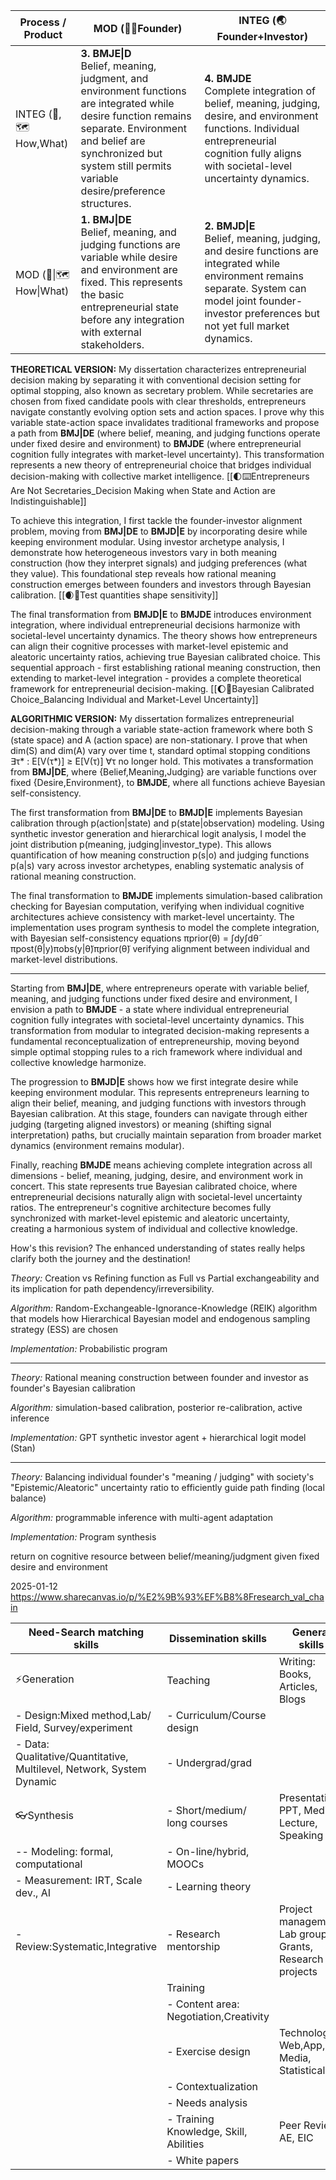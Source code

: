 
| Process / Product        | MOD (🧍‍♀️Founder)                                                                                                                                                                                                                    | INTEG (🌏Founder+Investor)                                                                                                                                                                                |
| ------------------------ | ------------------------------------------------------------------------------------------------------------------------------------------------------------------------------------------------------------------------------------- | --------------------------------------------------------------------------------------------------------------------------------------------------------------------------------------------------------- |
| INTEG (🧭, 🗺️ How,What) | **3. BMJE\|D**<br>Belief, meaning, judgment, and environment functions are integrated while desire function remains separate. Environment and belief are synchronized but system still permits variable desire/preference structures. | **4. BMJDE**<br>Complete integration of belief, meaning, judging, desire, and environment functions. Individual entrepreneurial cognition fully aligns with societal-level uncertainty dynamics.          |
| MOD (🧭\|🗺️ How\|What)  | **1. BMJ\|DE**<br>Belief, meaning, and judging functions are variable while desire and environment are fixed. This represents the basic entrepreneurial state before any integration with external stakeholders.                      | **2. BMJD\|E**<br>Belief, meaning, judging, and desire functions are integrated while environment remains separate. System can model joint founder-investor preferences but not yet full market dynamics. |

**THEORETICAL VERSION:**
My dissertation characterizes entrepreneurial decision making by separating it with conventional decision setting for optimal stopping, also known as secretary problem. While secretaries are chosen from fixed candidate pools with clear thresholds, entrepreneurs navigate constantly evolving option sets and action spaces. I prove why this variable state-action space invalidates traditional frameworks and propose a path from **BMJ|DE** (where belief, meaning, and judging functions operate under fixed desire and environment) to **BMJDE** (where entrepreneurial cognition fully integrates with market-level uncertainty). This transformation represents a new theory of entrepreneurial choice that bridges individual decision-making with collective market intelligence. [[🌓⌨️Entrepreneurs Are Not Secretaries_Decision Making when State and Action are Indistinguishable]]

To achieve this integration, I first tackle the founder-investor alignment problem, moving from **BMJ|DE** to **BMJD|E** by incorporating desire while keeping environment modular. Using investor archetype analysis, I demonstrate how heterogeneous investors vary in both meaning construction (how they interpret signals) and judging preferences (what they value). This foundational step reveals how rational meaning construction emerges between founders and investors through Bayesian calibration. [[🌒📐Test quantities shape sensitivity]]

The final transformation from **BMJD|E** to **BMJDE** introduces environment integration, where individual entrepreneurial decisions harmonize with societal-level uncertainty dynamics. The theory shows how entrepreneurs can align their cognitive processes with market-level epistemic and aleatoric uncertainty ratios, achieving true Bayesian calibrated choice. This sequential approach - first establishing rational meaning construction, then extending to market-level integration - provides a complete theoretical framework for entrepreneurial decision-making. [[🌔🌊Bayesian Calibrated Choice_Balancing Individual and Market-Level Uncertainty]]

**ALGORITHMIC VERSION:**
My dissertation formalizes entrepreneurial decision-making through a variable state-action framework where both S (state space) and A (action space) are non-stationary. I prove that when dim(S) and dim(A) vary over time t, standard optimal stopping conditions ∃τ* : E[V(τ*)] ≥ E[V(τ)] ∀τ no longer hold. This motivates a transformation from **BMJ|DE**, where {Belief,Meaning,Judging} are variable functions over fixed {Desire,Environment}, to **BMJDE**, where all functions achieve Bayesian self-consistency.

The first transformation from **BMJ|DE** to **BMJD|E** implements Bayesian calibration through p(action|state) and p(state|observation) modeling. Using synthetic investor generation and hierarchical logit analysis, I model the joint distribution p(meaning, judging|investor_type). This allows quantification of how meaning construction p(s|o) and judging functions p(a|s) vary across investor archetypes, enabling systematic analysis of rational meaning construction.

The final transformation to **BMJDE** implements simulation-based calibration checking for Bayesian computation, verifying when individual cognitive architectures achieve consistency with market-level uncertainty. The implementation uses program synthesis to model the complete integration, with Bayesian self-consistency equations πprior(θ) = ∫dy∫dθ̃ πpost(θ|y)πobs(y|θ̃)πprior(θ̃) verifying alignment between individual and market-level distributions.

---

Starting from **BMJ|DE**, where entrepreneurs operate with variable belief, meaning, and judging functions under fixed desire and environment, I envision a path to **BMJDE** - a state where individual entrepreneurial cognition fully integrates with societal-level uncertainty dynamics. This transformation from modular to integrated decision-making represents a fundamental reconceptualization of entrepreneurship, moving beyond simple optimal stopping rules to a rich framework where individual and collective knowledge harmonize.

The progression to **BMJD|E** shows how we first integrate desire while keeping environment modular. This represents entrepreneurs learning to align their belief, meaning, and judging functions with investors through Bayesian calibration. At this stage, founders can navigate through either judging (targeting aligned investors) or meaning (shifting signal interpretation) paths, but crucially maintain separation from broader market dynamics (environment remains modular).

Finally, reaching **BMJDE** means achieving complete integration across all dimensions - belief, meaning, judging, desire, and environment work in concert. This state represents true Bayesian calibrated choice, where entrepreneurial decisions naturally align with societal-level uncertainty ratios. The entrepreneur's cognitive architecture becomes fully synchronized with market-level epistemic and aleatoric uncertainty, creating a harmonious system of individual and collective knowledge.

How's this revision? The enhanced understanding of states really helps clarify both the journey and the destination!

*Theory:* Creation vs Refining function as Full vs Partial exchangeability and its implication for path dependency/irreversibility.

*Algorithm:* Random-Exchangeable-Ignorance-Knowledge (REIK) algorithm that models how Hierarchical Bayesian model and endogenous sampling strategy (ESS) are chosen 

*Implementation:* Probabilistic program

----

*Theory:* Rational meaning construction between founder and investor  as founder's Bayesian calibration
 
*Algorithm:* simulation-based calibration, posterior re-calibration, active inference

*Implementation:* GPT synthetic investor agent + hierarchical logit model (Stan)

----

*Theory:* Balancing individual founder's "meaning / judging" with society's "Epistemic/Aleatoric" uncertainty ratio to efficiently guide path finding (local balance)

*Algorithm:* programmable inference with multi-agent adaptation

*Implementation:* Program synthesis






 return on cognitive resource between belief/meaning/judgment given fixed desire and environment 


2025-01-12
https://www.sharecanvas.io/p/%E2%9B%93%EF%B8%8Fresearch_val_chain 

| Need-Search matching skills                                           | Dissemination skills                    | General skills                                           |
| --------------------------------------------------------------------- | --------------------------------------- | -------------------------------------------------------- |
| ⚡️Generation                                                          | Teaching                                | Writing: Books, Articles, Blogs                          |
| - Design:Mixed method,Lab/ Field, Survey/experiment                   | - Curriculum/Course design              |                                                          |
| - Data: Qualitative/Quantitative, Multilevel, Network, System Dynamic | - Undergrad/grad                        |                                                          |
| 👓Synthesis                                                           | - Short/medium/ long courses            | Presentation: PPT, Media, Lecture, Speaking              |
| -- Modeling: formal, computational                                    | - On-line/hybrid, MOOCs                 |                                                          |
| - Measurement: IRT, Scale dev., AI                                    | - Learning theory                       |                                                          |
| - Review:Systematic,Integrative                                       | - Research mentorship                   | Project management: Lab group, Grants, Research projects |
|                                                                       | Training                                |                                                          |
|                                                                       | - Content area:  Negotiation,Creativity |                                                          |
|                                                                       | - Exercise design                       | Technology: Web,App, Media, Statistical                  |
|                                                                       | - Contextualization                     |                                                          |
|                                                                       | - Needs analysis                        |                                                          |
|                                                                       | - Training Knowledge, Skill, Abilities  | Peer Review: AE, EIC                                     |
|                                                                       | - White papers                          |                                                          |


